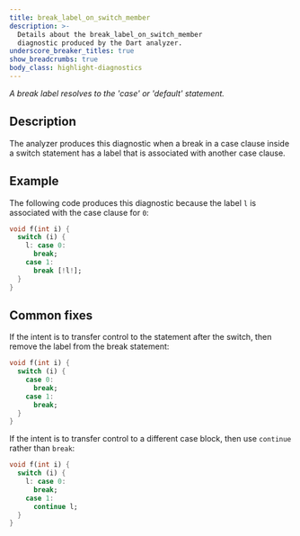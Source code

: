 ```yaml
---
title: break_label_on_switch_member
description: >-
  Details about the break_label_on_switch_member
  diagnostic produced by the Dart analyzer.
underscore_breaker_titles: true
show_breadcrumbs: true
body_class: highlight-diagnostics
---
```


_A break label resolves to the 'case' or 'default' statement._

## Description

The analyzer produces this diagnostic when a break in a case clause inside
a switch statement has a label that is associated with another case clause.

## Example

The following code produces this diagnostic because the label `l` is
associated with the case clause for `0`:

```dart
void f(int i) {
  switch (i) {
    l: case 0:
      break;
    case 1:
      break [!l!];
  }
}
```

## Common fixes

If the intent is to transfer control to the statement after the switch,
then remove the label from the break statement:

```dart
void f(int i) {
  switch (i) {
    case 0:
      break;
    case 1:
      break;
  }
}
```

If the intent is to transfer control to a different case block, then use
`continue` rather than `break`:

```dart
void f(int i) {
  switch (i) {
    l: case 0:
      break;
    case 1:
      continue l;
  }
}
```
